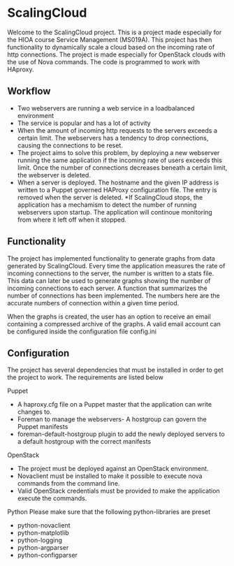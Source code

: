 ScalingCloud
====================

Welcome to the ScalingCloud project. This is a project made especially for the HIOA course Service Management (MS019A). 
This project has then functionality to dynamically scale a cloud based on the incoming rate of http connections. 
The project is made especially for OpenStack clouds with the use of Nova commands. The code is programmed to work with HAproxy.

Workflow
-----------

* Two webservers are running a web service in a loadbalanced environment
* The service is popular and has a lot of activity 
* When the amount of incoming http requests to the servers exceeds a certain limit. 
The webservers has a tendency to drop connections, causing the connections to be reset. 
* The project aims to solve this problem, by deploying a new webserver running the same application if the incoming rate of users 
exceeds this limit. Once the number of connections decreases beneath a certain limit, the webserver is deleted. 
* When a server is deployed. The hostname and the given IP address is written to a Puppet governed HAProxy configuration file. 
The entry is removed when the server is deleted. 
*If ScalingCloud stops, the application has a mechamism to detect the number of running webservers upon startup. The application will continoue monitoring
from where it left off when it stopped. 

Functionality 
---------------

The project has implemented functionality to generate graphs from data generated by ScalingCloud. 
Every time the application measures the rate of incoming connections to the server, the number is written to a stats file. This 
data can later be used to generate graphs showing the number of incoming connections to each server. A function that summarizes the number of connections has
been implemented. The numbers here are the accurate numbers of connection within a given time period. 

When the graphs is created, the user has an option to receive an email containing a compressed archive of the graphs. A valid email account can be configured 
inside the configuration file config.ini



Configuration
-----------

The project has several dependencies that must be installed in order to get the project to work. The requirements are listed below 

Puppet
* A haproxy.cfg file on a Puppet master that the application can write changes to. 
* Foreman to manage the webservers- A hostgroup can govern the Puppet manifests
* foreman-default-hostgroup plugin to add the newly deployed servers to a default hostgroup with the correct manifests

OpenStack 
* The project must be deployed against an OpenStack environment. 
* Novaclient must be installed to make it possible to execute nova commands from the command line. 
* Valid OpenStack credentials must be provided to make the application execute the commands. 

Python 
Please make sure that the following python-libraries are preset
* python-novaclient
* python-matplotlib
* python-logging
* python-argparser
* python-configparser




